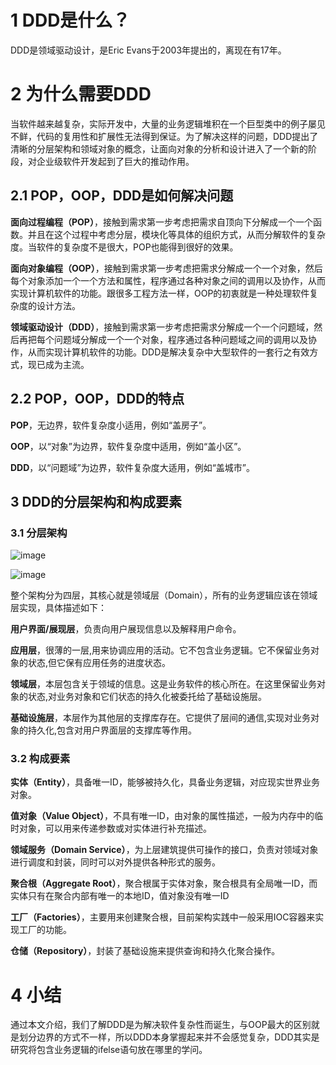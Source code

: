 # 1 DDD是什么？
DDD是领域驱动设计，是Eric Evans于2003年提出的，离现在有17年。

# 2 为什么需要DDD
当软件越来越复杂，实际开发中，大量的业务逻辑堆积在一个巨型类中的例子屡见不鲜，代码的复用性和扩展性无法得到保证。为了解决这样的问题，DDD提出了清晰的分层架构和领域对象的概念，让面向对象的分析和设计进入了一个新的阶段，对企业级软件开发起到了巨大的推动作用。

## 2.1 POP，OOP，DDD是如何解决问题
**面向过程编程（POP）**，接触到需求第一步考虑把需求自顶向下分解成一个一个函数。并且在这个过程中考虑分层，模块化等具体的组织方式，从而分解软件的复杂度。当软件的复杂度不是很大，POP也能得到很好的效果。

**面向对象编程（OOP）**，接触到需求第一步考虑把需求分解成一个一个对象，然后每个对象添加一个一个方法和属性，程序通过各种对象之间的调用以及协作，从而实现计算机软件的功能。跟很多工程方法一样，OOP的初衷就是一种处理软件复杂度的设计方法。

**领域驱动设计（DDD）**，接触到需求第一步考虑把需求分解成一个一个问题域，然后再把每个问题域分解成一个一个对象，程序通过各种问题域之间的调用以及协作，从而实现计算机软件的功能。DDD是解决复杂中大型软件的一套行之有效方式，现已成为主流。

## 2.2 POP，OOP，DDD的特点
**POP**，无边界，软件复杂度小适用，例如“盖房子”。

**OOP**，以“对象”为边界，软件复杂度中适用，例如“盖小区”。

**DDD**，以“问题域”为边界，软件复杂度大适用，例如“盖城市”。

## 3 DDD的分层架构和构成要素
### 3.1 分层架构
![image](https://gitee.com/zcqiand/self-media/raw/master/assets/img/200914/994599-20180830125911190-468037055.png)

![image](https://gitee.com/zcqiand/self-media/raw/master/assets/img/200914/994599-20180830125945668-1072959527.png)

整个架构分为四层，其核心就是领域层（Domain），所有的业务逻辑应该在领域层实现，具体描述如下：

**用户界面/展现层**，负责向用户展现信息以及解释用户命令。

**应用层**，很薄的一层,用来协调应用的活动。它不包含业务逻辑。它不保留业务对象的状态,但它保有应用任务的进度状态。

**领域层**，本层包含关于领域的信息。这是业务软件的核心所在。在这里保留业务对象的状态,对业务对象和它们状态的持久化被委托给了基础设施层。

**基础设施层**，本层作为其他层的支撑库存在。它提供了层间的通信,实现对业务对象的持久化,包含对用户界面层的支撑库等作用。

### 3.2 构成要素
**实体（Entity）**，具备唯一ID，能够被持久化，具备业务逻辑，对应现实世界业务对象。

**值对象（Value Object）**，不具有唯一ID，由对象的属性描述，一般为内存中的临时对象，可以用来传递参数或对实体进行补充描述。

**领域服务（Domain Service）**，为上层建筑提供可操作的接口，负责对领域对象进行调度和封装，同时可以对外提供各种形式的服务。

**聚合根（Aggregate Root）**，聚合根属于实体对象，聚合根具有全局唯一ID，而实体只有在聚合内部有唯一的本地ID，值对象没有唯一ID

**工厂（Factories）**，主要用来创建聚合根，目前架构实践中一般采用IOC容器来实现工厂的功能。

**仓储（Repository）**，封装了基础设施来提供查询和持久化聚合操作。

# 4 小结

通过本文介绍，我们了解DDD是为解决软件复杂性而诞生，与OOP最大的区别就是划分边界的方式不一样，所以DDD本身掌握起来并不会感觉复杂，DDD其实是研究将包含业务逻辑的ifelse语句放在哪里的学问。
